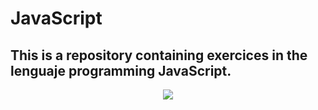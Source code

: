 
# JavaScript

This is a repository containing exercices in the lenguaje programming JavaScript.
--
<div align="center">
<img src=http://www.cantabriatic.com/wp-content/uploads/2015/11/javascript-shield-logo.png" >
</div>

